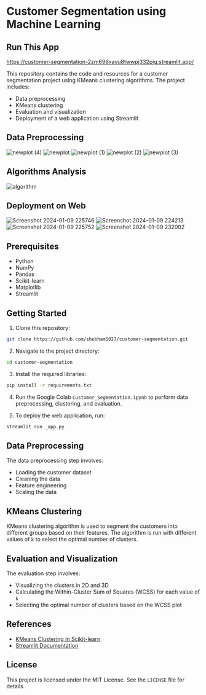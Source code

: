 Customer Segmentation using Machine Learning 
===============================================


Run This App
------------
https://customer-segmentation-2zm698xavu8twwpj332pig.streamlit.app/

This repository contains the code and resources for a customer segmentation project using KMeans clustering algorithms. The project includes:

* Data preprocessing
* KMeans clustering
* Evaluation and visualization
* Deployment of a web application using Streamlit


Data Preprocessing
-----------------
  
![newplot (4)](https://github.com/shubham5027/Customer-Segmentation-Machine-Learning-Webapp/assets/132193443/462a43ef-45a5-4bd6-a77b-c8401ab6c4b4)
![newplot](https://github.com/shubham5027/Customer-Segmentation-Machine-Learning-Webapp/assets/132193443/b758a966-2ec6-435c-acc0-94c500490096)
![newplot (1)](https://github.com/shubham5027/Customer-Segmentation-Machine-Learning-Webapp/assets/132193443/575c3384-6c35-4ebe-8bf5-25c12b59c4b0)
![newplot (2)](https://github.com/shubham5027/Customer-Segmentation-Machine-Learning-Webapp/assets/132193443/4ed2687c-ecab-49c7-9802-2bfa17b028ac)
![newplot (3)](https://github.com/shubham5027/Customer-Segmentation-Machine-Learning-Webapp/assets/132193443/a201b6dc-54f2-4dee-a410-88b017294e95)


Algorithms Analysis
-----------------

![algorithm](https://github.com/shubham5027/Customer-Segmentation-Machine-Learning-Webapp/assets/132193443/61310abc-7a51-4041-ada2-f52e63d50c3b)



Deployment on Web
-----------------

![Screenshot 2024-01-09 225746](https://github.com/shubham5027/Customer-Segmentation-Machine-Learning-Webapp/assets/132193443/6433787d-06da-4c41-8be3-8400cbf27c30)
![Screenshot 2024-01-09 224213](https://github.com/shubham5027/Customer-Segmentation-Machine-Learning-Webapp/assets/132193443/5e61a9a3-332f-4845-8a3a-2adf783d7bad)
![Screenshot 2024-01-09 225752](https://github.com/shubham5027/Customer-Segmentation-Machine-Learning-Webapp/assets/132193443/643ed342-516f-40f8-906d-88ff32a66bae)
![Screenshot 2024-01-09 232002](https://github.com/shubham5027/Customer-Segmentation-Machine-Learning-Webapp/assets/132193443/69b7046e-a1fe-4937-8459-8530cda3430a)


Prerequisites
-------------

* Python 
* NumPy
* Pandas
* Scikit-learn
* Matplotlib
* Streamlit

Getting Started
---------------

1. Clone this repository:

```bash
git clone https://github.com/shubham5027/customer-segmentation.git
```

2. Navigate to the project directory:

```bash
cd customer-segmentation
```

3. Install the required libraries:

```bash
pip install -r requirements.txt
```

4. Run the Google Colab `Customer_Segmentation.ipynb` to perform data preprocessing, clustering, and evaluation.

5. To deploy the web application, run:

```bash
streamlit run _app.py
```

Data Preprocessing
------------------

The data preprocessing step involves:

* Loading the customer dataset
* Cleaning the data
* Feature engineering
* Scaling the data

KMeans Clustering
-----------------

KMeans clustering algorithm is used to segment the customers into different groups based on their features. The algorithm is run with different values of `k` to select the optimal number of clusters.

Evaluation and Visualization
----------------------------

The evaluation step involves:

* Visualizing the clusters in 2D and 3D
* Calculating the Within-Cluster Sum of Squares (WCSS) for each value of `k`
* Selecting the optimal number of clusters based on the WCSS plot

References
----------

* [KMeans Clustering in Scikit-learn](https://scikit-learn.org/stable/modules/generated/sklearn.cluster.KMeans.html)
* [Streamlit Documentation](https://docs.streamlit.io/)

License
-------

This project is licensed under the MIT License. See the `LICENSE` file for details.  
